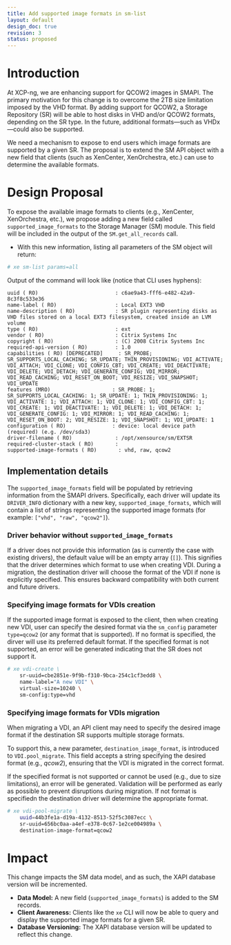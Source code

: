 ```yaml
---
title: Add supported image formats in sm-list
layout: default
design_doc: true
revision: 3
status: proposed
---
```


# Introduction

At XCP-ng, we are enhancing support for QCOW2 images in SMAPI. The primary
motivation for this change is to overcome the 2TB size limitation imposed
by the VHD format. By adding support for QCOW2, a Storage Repository (SR) will
be able to host disks in VHD and/or QCOW2 formats, depending on the SR type.
In the future, additional formats—such as VHDx—could also be supported.

We need a mechanism to expose to end users which image formats are supported
by a given SR. The proposal is to extend the SM API object with a new field
that clients (such as XenCenter, XenOrchestra, etc.) can use to determine the
available formats.

# Design Proposal

To expose the available image formats to clients (e.g., XenCenter, XenOrchestra, etc.),
we propose adding a new field called `supported_image_formats` to the Storage Manager
(SM) module. This field will be included in the output of the `SM.get_all_records` call.

- With this new information, listing all parameters of the SM object will return:

```bash
# xe sm-list params=all
```

Output of the command will look like (notice that CLI uses hyphens):

```
uuid ( RO)                         : c6ae9a43-fff6-e482-42a9-8c3f8c533e36
name-label ( RO)                   : Local EXT3 VHD
name-description ( RO)             : SR plugin representing disks as VHD files stored on a local EXT3 filesystem, created inside an LVM volume
type ( RO)                         : ext
vendor ( RO)                       : Citrix Systems Inc
copyright ( RO)                    : (C) 2008 Citrix Systems Inc
required-api-version ( RO)         : 1.0
capabilities ( RO) [DEPRECATED]     : SR_PROBE; SR_SUPPORTS_LOCAL_CACHING; SR_UPDATE; THIN_PROVISIONING; VDI_ACTIVATE; VDI_ATTACH; VDI_CLONE; VDI_CONFIG_CBT; VDI_CREATE; VDI_DEACTIVATE; VDI_DELETE; VDI_DETACH; VDI_GENERATE_CONFIG; VDI_MIRROR; VDI_READ_CACHING; VDI_RESET_ON_BOOT; VDI_RESIZE; VDI_SNAPSHOT; VDI_UPDATE
features (MRO)                    : SR_PROBE: 1; SR_SUPPORTS_LOCAL_CACHING: 1; SR_UPDATE: 1; THIN_PROVISIONING: 1; VDI_ACTIVATE: 1; VDI_ATTACH: 1; VDI_CLONE: 1; VDI_CONFIG_CBT: 1; VDI_CREATE: 1; VDI_DEACTIVATE: 1; VDI_DELETE: 1; VDI_DETACH: 1; VDI_GENERATE_CONFIG: 1; VDI_MIRROR: 1; VDI_READ_CACHING: 1; VDI_RESET_ON_BOOT: 2; VDI_RESIZE: 1; VDI_SNAPSHOT: 1; VDI_UPDATE: 1
configuration ( RO)               : device: local device path (required) (e.g. /dev/sda3)
driver-filename ( RO)              : /opt/xensource/sm/EXTSR
required-cluster-stack ( RO)       :
supported-image-formats ( RO)       : vhd, raw, qcow2
```

## Implementation details

The `supported_image_formats` field will be populated by retrieving information
from the SMAPI drivers. Specifically, each driver will update its `DRIVER_INFO`
dictionary with a new key, `supported_image_formats`, which will contain a list
of strings representing the supported image formats
(for example: `["vhd", "raw", "qcow2"]`).

### Driver behavior without `supported_image_formats`

If a driver does not provide this information (as is currently the case with
existing drivers), the default value will be an empty array (`[]`). This signifies
that the driver determines which format to use when creating VDI. During a migration,
the destination driver will choose the format of the VDI if none is explicitly
specified. This ensures backward compatibility with both current and future drivers.

### Specifying image formats for VDIs creation

If the supported image format is exposed to the client, then when creating new VDI,
user can specify the desired format via the `sm_config` parameter `type=qcow2` (or
any format that is supported). If no format is specified, the dirver will use its
preferred default format. If the specified format is not supported, an error will be
generated indicating that the SR does not support it.

```bash
# xe vdi-create \
    sr-uuid=cbe2851e-9f9b-f310-9bca-254c1cf3edd8 \
    name-label="A new VDI" \
    virtual-size=10240 \
    sm-config:type=vhd
```

### Specifying image formats for VDIs migration

When migrating a VDI, an API client may need to specify the desired image format if
the destination SR supports multiple storage formats.

To support this, a new parameter, `destination_image_format`, is introduced to
`VDI.pool_migrate`. This field accepts a string specifying the desired format (e.g., *qcow2*),
ensuring that the VDI is migrated in the correct format.

If the specified format is not supported or cannot be used (e.g., due to size limitations),
an error will be generated. Validation will be performed as early as possible to prevent
disruptions during migration. If not format is specifiedn the destination driver will
determine the appropriate format.

```bash
# xe vdi-pool-migrate \
    uuid=44b3fe1a-d19a-4132-8513-52f5c3087ecc \
    sr-uuid=656bc0aa-a4ef-e378-0c67-1e2ce004989a \
    destination-image-format=qcow2
```

# Impact

This change impacts the SM data model, and as such, the XAPI database version will
be incremented.

- **Data Model:** A new field (`supported_image_formats`) is added to the SM records.
- **Client Awareness:** Clients like the `xe` CLI will now be able to query and display the supported image formats for a given SR.
- **Database Versioning:** The XAPI database version will be updated to reflect this change.

